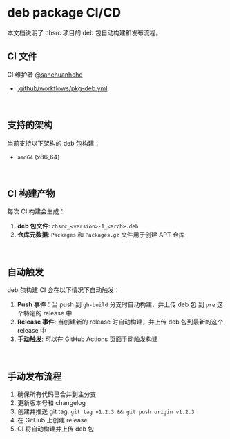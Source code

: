 <!-- -----------------------------------------------------------
 ! SPDX-License-Identifier: GFDL-1.3-or-later
 ! -------------------------------------------------------------
 ! Doc Type      : Markdown
 ! Doc Name      : CI.md
 ! Doc Authors   : sanchuanhehe <wyihe5520@gmail.com>
 ! Contributors  :  Aoran Zeng  <ccmywish@qq.com>
 !               |
 ! Created On    : <2025-06-14>
 ! Last Modified : <2025-06-16>
 ! ---------------------------------------------------------- -->

# deb package CI/CD

本文档说明了 chsrc 项目的 deb 包自动构建和发布流程。

## CI 文件

CI 维护者 [@sanchuanhehe](https://github.com/sanchuanhehe)

- [.github/workflows/pkg-deb.yml](../../.github/workflows/pkg-deb.yml)

<br>

## 支持的架构

当前支持以下架构的 deb 包构建：

- `amd64` (x86_64)

<br>

## CI 构建产物

每次 CI 构建会生成：

1. **deb 包文件**: `chsrc_<version>-1_<arch>.deb`
2. **仓库元数据**: `Packages` 和 `Packages.gz` 文件用于创建 APT 仓库

<br>


## 自动触发

deb 包构建 CI 会在以下情况下自动触发：

1. **Push 事件**：当 push 到 `gh-build` 分支时自动构建，并上传 deb 包 到 `pre` 这个特定的 release 中
2. **Release 事件**: 当创建新的 release 时自动构建，并上传 deb 包到最新的这个 release 中
2. **手动触发**: 可以在 GitHub Actions 页面手动触发构建

<br>

## 手动发布流程

1. 确保所有代码已合并到主分支
2. 更新版本号和 changelog
3. 创建并推送 git tag: `git tag v1.2.3 && git push origin v1.2.3`
4. 在 GitHub 上创建 release
5. CI 将自动构建并上传 deb 包

<br>

